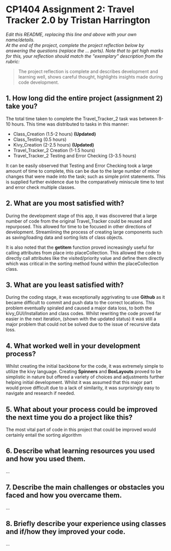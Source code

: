 # CP1404 Assignment 2: Travel Tracker 2.0 by Tristan Harrington

_Edit this README, replacing this line and above with your own name/details._  
_At the end of the project, complete the project reflection below by answering the questions (replace the ... parts)._
_Note that to get high marks for this, your reflection should match the "exemplary" description from the rubric:_

> The project reflection is complete and describes development and learning well, shows careful thought, highlights insights made during code development.


## 1. How long did the entire project (assignment 2) take you?
The total time taken to complete the Travel_Tracker_2 task was between 8-10 hours. This time was distributed to tasks in this manner:
  - Class_Creation (1.5-2 hours) __(Updated)__
  - Class_Testing (0.5 hours)
  - Kivy_Creation (2-2.5 hours) __(Updated)__
  - Travel_Tracker_2 Creation (1-1.5 hours)
  - Travel_Tracker_2 Testing and Error Checking (3-3.5 hours)

It can be easily observed that Testing and Error Checking took a large amount of time to complete, this can be due to the large number of minor changes that were made into the 
task; such as simple print statements. This is supplied further evidence due to the comparatively miniscule time to test and error check multiple classes.

## 2. What are you most satisfied with?
During the development stage of this app, it was discovered that a large number of code from the original Travel_Tracker could be reused and repurposed. This allowed for time to be focused in other directions of development. Streamlining the process of creating large components such as saving/loading data and sorting lists of class objects.

It is also noted that the __getitem__ function proved increasingly useful for calling attributes from place into placeCollection. This allowed the code to directly call attributes like the visited/priority value and define them directly which was critical in the sorting method found within the placeCollection class.   

## 3. What are you least satisfied with?
During the coding stage, it was exceptionally aggrivating to use __Github__ as it became difficult to commit and push data to the correct locations. This problem eventually spiraled and caused a major data loss, to both the kivy_GUI/Installation and class codes. Whilst rewriting the code proved far easier in the next iteration, (shown with the updated status) it was still a major problem that could not be solved due to the issue of recursive data loss.

## 4. What worked well in your development process?
Whilst creating the initial backbone for the code, it was extremely simple to utilize the kivy language. Creating __Spinners__ and __BoxLayouts__ proved to be simplistic in nature but offered a variety of choices and adjustments further helping initial development. Whilst it was assumed that this major part would prove difficult due to a lack of similarity, it was surprisingly easy to navigate and research if needed.

## 5. What about your process could be improved the next time you do a project like this?
The most vital part of code in this project that could be improved would certainly entail the sorting algorithm

## 6. Describe what learning resources you used and how you used them.
...

## 7. Describe the main challenges or obstacles you faced and how you overcame them.
... 

## 8. Briefly describe your experience using classes and if/how they improved your code.
...
